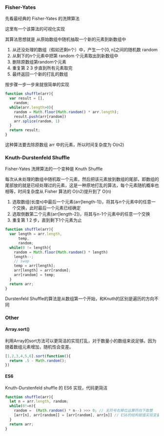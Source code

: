 ### Fisher-Yates
先看最经典的 Fisher-Yates 的洗牌算法

这里有一个该算法的可视化实现

其算法思想就是 从原始数组中随机抽取一个新的元素到新数组中

1. 从还没处理的数组（假如还剩n个）中，产生一个[0, n]之间的随机数 random
2. 从剩下的n个元素中把第 random 个元素取出到新数组中
3. 删除原数组第random个元素
4. 重复第 2 3 步直到所有元素取完
5. 最终返回一个新的打乱的数组

按步骤一步一步来就很简单的实现

```javascript
function shuffle(arr){
  var result = [],
    random;
  while(arr.length>0){
    random = Math.floor(Math.random() * arr.length);
    result.push(arr[random])
    arr.splice(random, 1)
  }
  return result;
}
```

这种算法要去除原数组 arr 中的元素，所以时间复杂度为 O(n2)

### Knuth-Durstenfeld Shuffle

Fisher-Yates 洗牌算法的一个变种是 Knuth Shuffle

每次从未处理的数组中随机取一个元素，然后把该元素放到数组的尾部，即数组的尾部放的就是已经处理过的元素，这是一种原地打乱的算法，每个元素随机概率也相等，时间复杂度从 Fisher 算法的 O(n2)提升到了 O(n)

1. 选取数组(长度n)中最后一个元素(arr[length-1])，将其与n个元素中的任意一个交换，此时最后一个元素已经确定
2. 选取倒数第二个元素(arr[length-2])，将其与n-1个元素中的任意一个交换
3. 重复第 1 2 步，直到剩下1个元素为止

```javascript
function shuffle(arr){
  var length = arr.length,
      temp,
      random;
  while(0 != length){
    random = Math.floor(Math.random() * length)
    length--;
    // swap
    temp = arr[length];
    arr[length] = arr[random];
    arr[random] = temp;
  }
  return arr;
}
```
Durstenfeld Shuffle的算法是从数组第一个开始，和Knuth的区别是遍历的方向不同

### Other

#### Array.sort()

利用Array的sort方法可以更简洁的实现打乱，对于数量小的数组来说足够。因为随着数组元素增加，随机性会变差。

```javascript
[1,2,3,4,5,6].sort(function(){
  return .5 - Math.random();
})
```

#### ES6

Knuth-Durstenfeld shuffle 的 ES6 实现，代码更简洁

```javascript
function shuffle(arr){
  let n = arr.length, random;
  while(0!=n){
    random =  (Math.random() * n--) >>> 0; // 无符号右移位运算符向下取整
    [arr[n], arr[random]] = [arr[random], arr[n]] // ES6的结构赋值实现变量互换
  }
  return arr;
}
```
